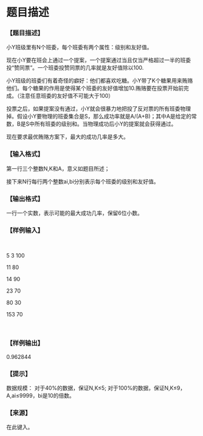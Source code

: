 # 题目描述


<h3>
【题目描述】
</h3>
<p>
小Y班级里有N个班委，每个班委有两个属性：级别和友好值。
</p>
<p>
现在小Y要在班会上通过一个提案，一个提案通过当且仅当严格超过一半的班委投“赞同票”。一个班委投赞同票的几率就是友好值除以100.
</p>
<p>
小Y班级的班委们有着奇怪的癖好：他们都喜欢吃糖。小Y带了K个糖果用来贿赂他们。每个糖果的作用是使得某个班委的友好值增加10.贿赂要在投票开始前完成。（注意任意班委的友好值不可能大于100）
</p>
<p>
投票之后，如果提案没有通过，小Y就会很暴力地把投了反对票的所有班委物理掉。假设小Y要物理的班委集合是S，那么成功率就是A/(A+B)；其中A是给定的常数，B是S中所有班委的级别和。当物理成功后小Y的提案就会获得通过。
</p>
<p>
现在要求最优贿赂方案下，最大的成功几率是多大。
</p>
<h3>
【输入格式】
</h3>
<p>
第一行三个整数N,K和A，意义如题目所述；
</p>
<p>
接下来N行每行两个整数ai,bi分别表示每个班委的级别和友好值。
</p>
<h3>
【输出格式】
</h3>
<p>
一行一个实数，表示可能的最大成功几率，保留6位小数。
</p>
<h3>
【样例输入】
</h3>
<p>
<br/>
</p>
<p>
5 3 100
</p>
<p>
11 80
</p>
<p>
14 90
</p>
<p>
23 70
</p>
<p>
80 30
</p>
<p>
153 70
</p>
<p>
<br/>
</p>
<h3>
【样例输出】
</h3>
<p>
0.962844
</p>
<h3>
【提示】
</h3>
<p>
数据规模：
对于40%的数据，保证N,K≤5;
对于100%的数据，保证N,K≤9，A,ai≤9999，bi是10的倍数。
</p>
<h3>
【来源】
</h3>
<p>
在此键入。
</p>
